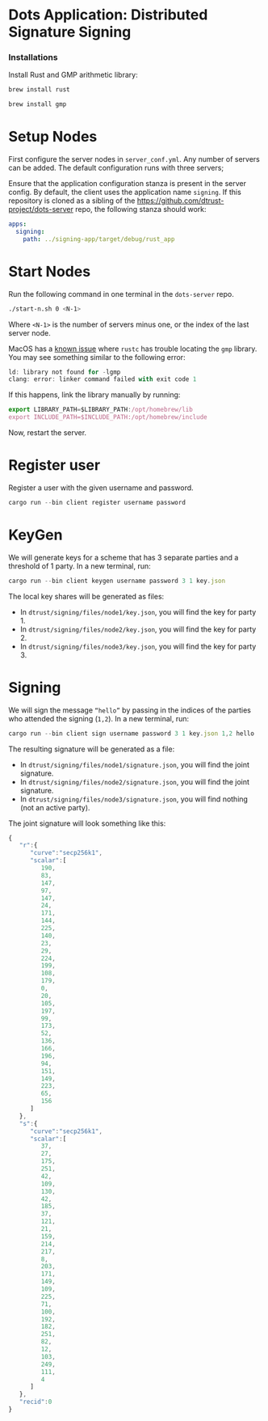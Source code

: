 # Dots Application: Distributed Signature Signing

### Installations

Install Rust and GMP arithmetic library:

```jsx
brew install rust
```

```jsx
brew install gmp
```

# Setup Nodes
First configure the server nodes in `server_conf.yml`. Any number of servers can be added. The default configuration runs with three servers;

Ensure that the application configuration stanza is present in the server config. By default, the client uses the application name `signing`. If this repository is cloned as a sibling of the <https://github.com/dtrust-project/dots-server> repo, the following stanza should work:

```yaml
apps:
  signing:
    path: ../signing-app/target/debug/rust_app
```

# Start Nodes
Run the following command in one terminal in the `dots-server` repo.
```bash
./start-n.sh 0 <N-1>
```

Where `<N-1>` is the number of servers minus one, or the index of the last server node.

MacOS has a [known issue](https://github.com/ZenGo-X/multi-party-ecdsa/issues/66) where `rustc` has trouble locating the `gmp` library. You may see something similar to the following error:

```jsx
ld: library not found for -lgmp
clang: error: linker command failed with exit code 1
```

If this happens, link the library manually by running:

```jsx
export LIBRARY_PATH=$LIBRARY_PATH:/opt/homebrew/lib
export INCLUDE_PATH=$INCLUDE_PATH:/opt/homebrew/include
```
Now, restart the server.

# Register user
Register a user with the given username and password.
```jsx
cargo run --bin client register username password
```

# KeyGen
We will generate keys for a scheme that has 3 separate parties and a threshold of 1 party. In a new terminal, run:

```jsx
cargo run --bin client keygen username password 3 1 key.json
```
The local key shares will be generated as files:
- In `dtrust/signing/files/node1/key.json`, you will find the key for party 1.
- In `dtrust/signing/files/node2/key.json`, you will find the key for party 2.
- In `dtrust/signing/files/node3/key.json`, you will find the key for party 3.

# Signing

We will sign the message `“hello”` by passing in the indices of the parties who attended the signing (`1,2`). In a new terminal, run:

```jsx
cargo run --bin client sign username password 3 1 key.json 1,2 hello
```
The resulting signature will be generated as a file:
- In `dtrust/signing/files/node1/signature.json`, you will find the joint signature.
- In `dtrust/signing/files/node2/signature.json`, you will find the joint signature.
- In `dtrust/signing/files/node3/signature.json`, you will find nothing (not an active party).

The joint signature will look something like this:
```jsx
{
   "r":{
      "curve":"secp256k1",
      "scalar":[
         190,
         83,
         147,
         97,
         147,
         24,
         171,
         144,
         225,
         140,
         23,
         29,
         224,
         199,
         108,
         179,
         0,
         20,
         105,
         197,
         99,
         173,
         52,
         136,
         166,
         196,
         94,
         151,
         149,
         223,
         65,
         156
      ]
   },
   "s":{
      "curve":"secp256k1",
      "scalar":[
         37,
         27,
         175,
         251,
         42,
         109,
         130,
         42,
         185,
         37,
         121,
         21,
         159,
         214,
         217,
         8,
         203,
         171,
         149,
         109,
         225,
         71,
         100,
         192,
         182,
         251,
         82,
         12,
         103,
         249,
         111,
         4
      ]
   },
   "recid":0
}
```
